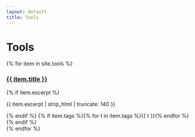 ```yaml
---
layout: default
title: Tools
---
```

# Tools
<div class="grid">
{% for item in site.tools %}
  <div class="card">
    <h3><a href="{{ item.url | relative_url }}">{{ item.title }}</a></h3>
    {% if item.excerpt %}<p>{{ item.excerpt | strip_html | truncate: 140 }}</p>{% endif %}
    {% if item.tags %}{% for t in item.tags %}<span class="tag">{{ t }}</span>{% endfor %}{% endif %}
  </div>
{% endfor %}
</div>
